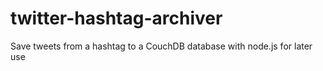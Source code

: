 twitter-hashtag-archiver
========================

Save tweets from a hashtag to a CouchDB database with node.js for later use